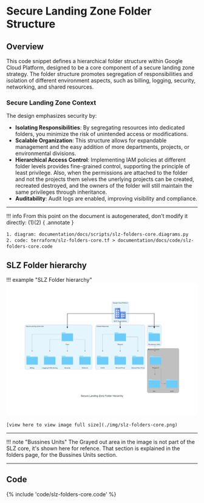 # Secure Landing Zone Folder Structure

## Overview

This code snippet defines a hierarchical folder structure within Google Cloud Platform, designed to be a core component of a secure landing zone strategy. The folder structure promotes segregation of responsibilities and isolation of different environment aspects, such as billing, logging, security, networking, and shared resources.

### Secure Landing Zone Context

The design emphasizes security by:

- **Isolating Responsibilities**: By segregating resources into dedicated folders, you minimize the risk of unintended access or modifications.
- **Scalable Organization**: This structure allows for expandable management and the easy addition of more departments, projects, or environmental divisions.
- **Hierarchical Access Control**: Implementing IAM policies at different folder levels provides fine-grained control, supporting the principle of least privilege. Also, when the permissions are attached to the folder and not the projects them selves the unerlying projects can be created, recreated destroyed, and the owners of the folder will still maintain the same privileges through inheritance.
- **Auditability**: Audit logs are enabled, improving visibility and compliance.

---

!!! info
    From this point on the document is autogenerated, don't modify it directly: (1)(2)
    { .annotate }

    1. diagram: documentation/docs/scripts/slz-folders-core.diagrams.py
    2. code: terraform/slz-folders-core.tf > documentation/docs/code/slz-folders-core.code

## SLZ Folder hierarchy

!!! example "SLZ Folder hierarchy"
    ![slz](./img/slz-folders-core.png)

    [view here to view image full size](./img/slz-folders-core.png)

---

!!! note "Bussines Units"
    The Grayed out area in the image is not part of the SLZ core, it's shown here for refence. That section is explained in the folders page, for the Bussines Units section.

---

## Code

{% include 'code/slz-folders-core.code' %}
